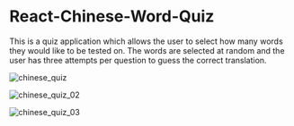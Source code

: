# React-Chinese-Word-Quiz
 This is a quiz application which allows the user to select how many words they would like to be tested on. The words are selected at random and the user has three attempts per question to guess the correct translation.
 
![chinese_quiz](https://user-images.githubusercontent.com/90648825/215711150-b35f4c0b-329a-4ed1-85e4-92423b8c943a.PNG)

![chinese_quiz_02](https://user-images.githubusercontent.com/90648825/215711153-a125978e-4d58-4eed-a32e-9797e0d9f065.PNG)

![chinese_quiz_03](https://user-images.githubusercontent.com/90648825/215711147-6e2d955a-e596-4914-8575-9a35d97f3187.PNG)
